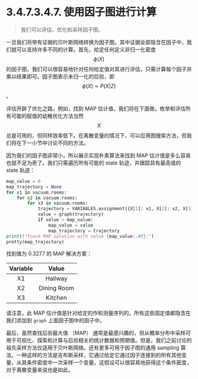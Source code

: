 # 3.4.7.3.4.7. 使用因子图进行计算

> 我们可以评估、优化和采样因子图。

一旦我们将带有证据的贝叶斯网络转换为因子图，其中证据全部隐含在因子中，我们就可以支持许多不同的计算。首先，给定任何定义非归一化密度$$\phi (X)$$的因子图，我们可以很容易地针对任何给定值对其进行评估，只需计算每个因子并乘以结果即可。因子图表示未归一化的后验，即$$\phi (X) \propto P(X|Z)$$。

评估开辟了优化之路，例如，找到 MAP 估计值，我们将在下面做。枚举和评估所有可能的赋值的幼稚优化方法当然$$X$$总是可用的，但同样效率低下。在离散变量的情况下，可以应用图搜索方法，但我们将在下一小节中讨论不同的方法。

因为我们的因子图非常小，所以展示实现朴素算法来找到 MAP 估计值是多么容易也就不足为奇了。我们只需遍历所有可能的 state 轨迹，并跟踪具有最高值的 state 轨迹：

```python
map_value = 0
map_trajectory = None
for x1 in vacuum.rooms:
    for x2 in vacuum.rooms:
        for x3 in vacuum.rooms:
            trajectory = VARIABLES.assignment({X[1]: x1, X[2]: x2, X[3]: x3})
            value = graph(trajectory)
            if value > map_value:
                map_value = value
                map_trajectory = trajectory
print(f"found MAP solution with value {map_value:.4f}:")
pretty(map_trajectory)
```

找到值为 0.3277 的 MAP 解决方案：

| Variable |    Value    |
| :------: | :---------: |
|    X1    |   Hallway   |
|    X2    | Dining Room |
|    X3    |   Kitchen   |

请注意，此 MAP 估计值是针对给定的作和测量序列的。所有这些固定值都隐含在我们添加到 `graph` 上面因子图中的因子中。

最后，虽然查找后验最大值 （MAP） 通常是最感兴趣的，但从概率分布中采样可用于可视化、探索和计算与后验相关的统计数据和预期值。但是，我们之前讨论的祖先采样方法仅适用于贝叶斯网络。还有更多可用于因子图的通用 sampling 算法。一种这样的方法是吉布斯采样，它通过给定它通过因子连接到的所有其他变量，从其条件密度中一次采样一个变量。这假设可以很容易地获得这个条件密度，对于离散变量来说也是如此。
